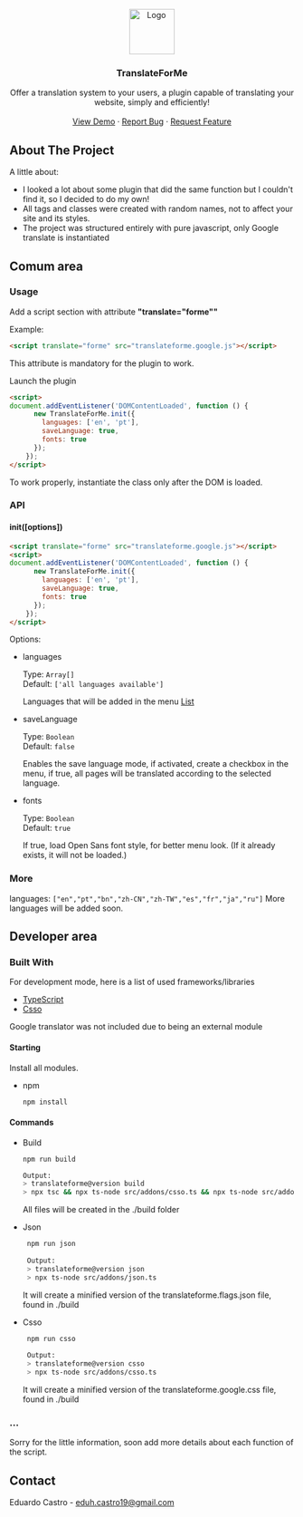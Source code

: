 <div id="top"></div>


<!-- PROJECT LOGO -->
<br />
<div align="center">
  <a href="#">
    <img src="https://i.ibb.co/M6C9jnG/icon2.png" alt="Logo" width="80" height="80">
  </a>

  <h3 align="center">TranslateForMe</h3>

  <p align="center">
    Offer a translation system to your users, a plugin capable of translating your website, simply and efficiently!
    <br />
    <br />
    <a href="https://skillerm.github.io/TranslateForMe/">View Demo</a>
    ·
    <a href="https://github.com/skillerm/TranslateForMe/issues">Report Bug</a>
    ·
    <a href="https://github.com/skillerm/TranslateForMe/issues">Request Feature</a>
  </p>
</div>

<!-- ABOUT THE PROJECT -->
## About The Project
A little about:

* I looked a lot about some plugin that did the same function but I couldn't find it, so I decided to do my own!
* All tags and classes were created with random names, not to affect your site and its styles.
* The project was structured entirely with pure javascript, only Google translate is instantiated

## Comum area

### Usage
Add a script section with attribute **"translate="forme""**

Example:

```html
<script translate="forme" src="translateforme.google.js"></script>
```
This attribute is mandatory for the plugin to work.

Launch the plugin
```html
<script>
document.addEventListener('DOMContentLoaded', function () {
      new TranslateForMe.init({
        languages: ['en', 'pt'],
        saveLanguage: true,
        fonts: true
      });
    });
</script>
```
To work properly, instantiate the class only after the DOM is loaded.

### API
#### init([options])
```html
<script translate="forme" src="translateforme.google.js"></script>
<script>
document.addEventListener('DOMContentLoaded', function () {
      new TranslateForMe.init({
        languages: ['en', 'pt'],
        saveLanguage: true,
        fonts: true
      });
    });
</script>
```


Options:

- languages

  Type: `Array[]`  
  Default: `['all languages ​​available']`

  Languages that will be added in the menu   <a href="#more">List</a>

- saveLanguage

  Type: `Boolean`  
  Default: `false`

  Enables the save language  mode, if activated, create a checkbox in the menu, if true, all pages will be translated according to the selected language.
  
- fonts

  Type: `Boolean`  
  Default: `true`

  If true, load Open Sans font style, for better menu look. (If it already exists, it will not be loaded.)

### More

languages:
``
["en","pt","bn","zh-CN","zh-TW","es","fr","ja","ru"]
``
More languages will be added soon.


## Developer area
### Built With

For development mode, here is a list of used frameworks/libraries
* [TypeScript](https://www.typescriptlang.org/)
* [Csso](https://github.com/css/csso)

Google translator was not included due to being an external module


<!-- GETTING STARTED -->

#### Starting

Install all modules.
* npm
  ```sh
  npm install
  ```

#### Commands

* Build
   ```sh
   npm run build
   
   Output:
   > translateforme@version build
   > npx tsc && npx ts-node src/addons/csso.ts && npx ts-node src/addons/json.ts
   ```
   All files will be created in the ./build folder
   
* Json
  ```sh
   npm run json
   
   Output:
   > translateforme@version json
   > npx ts-node src/addons/json.ts
   ```
   It will create a minified version of the translateforme.flags.json file, found in ./build
* Csso
  ```sh
   npm run csso
   
   Output:
   > translateforme@version csso
   > npx ts-node src/addons/csso.ts
   ```
  It will create a minified version of the translateforme.google.css file, found in ./build
   
### ...
Sorry for the little information, soon add more details about each function of the script.

<!-- CONTACT -->
## Contact

Eduardo Castro - eduh.castro19@gmail.com

